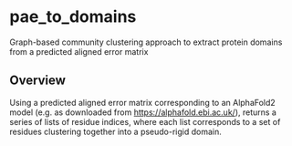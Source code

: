 # pae_to_domains
Graph-based community clustering approach to extract protein domains from a predicted aligned error matrix

## Overview
Using a predicted aligned error matrix corresponding to an AlphaFold2 model (e.g. as downloaded from https://alphafold.ebi.ac.uk/), returns a series of lists of residue indices, where each list corresponds to a set of residues clustering together into a pseudo-rigid domain.

